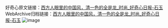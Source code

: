 好奇心原文链接：[西方人眼里的中国风，清一色的全是龙_时尚_好奇心日报-石玉](https://www.qdaily.com/articles/9162.html)
WebArchive归档链接：[西方人眼里的中国风，清一色的全是龙_时尚_好奇心日报-石玉](http://web.archive.org/web/20190623153823/https://www.qdaily.com/articles/9162.html)
![image](http://ww3.sinaimg.cn/large/007d5XDply1g3ve8thuccj30u08the81)